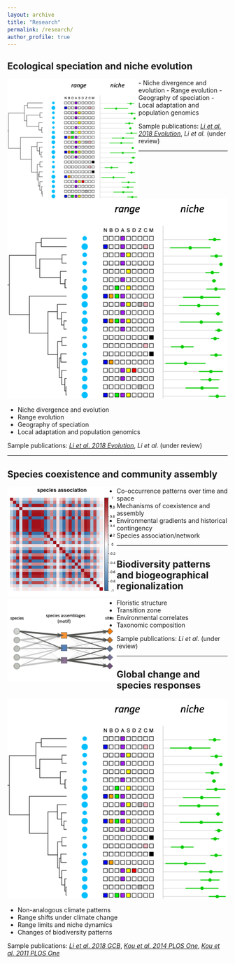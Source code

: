 ```yaml
---
layout: archive
title: "Research"
permalink: /research/
author_profile: true
---
```


<!--![](./images/fig_nicheRange.png){: width=30% style="float: left"}
does not work

![left-aligned-image](/images/fig_nicheRange.png){: .align-left}
-->

## Ecological speciation and niche evolution

<img style="float: left" width="300" src="/images/fig_nicheRange.png">
- Niche divergence and evolution
- Range evolution
- Geography of speciation
- Local adaptation and population genomics

Sample publications: [*Li et al. 2018 Evolution*](https://doi.org/10.1111/evo.13567), *Li et al.* (under review)

---

![image alt <](/images/fig_nicheRange.png)
- Niche divergence and evolution
- Range evolution
- Geography of speciation
- Local adaptation and population genomics

Sample publications: [*Li et al. 2018 Evolution*](https://doi.org/10.1111/evo.13567), *Li et al.* (under review)

---


## Species coexistence and community assembly

<img style="float: left" width="250" src="/images/fig_speciesAssociation.png">

- Co-occurrence patterns over time and space
- Mechanisms of coexistence and assembly
- Environmental gradients and historical contingency
- Species association/network


---

## Biodiversity patterns and biogeographical regionalization
<img style="float: left" width="250" src="/images/fig_GoM.png">

- Floristic structure
- Transition zone
- Environmental correlates
- Taxonomic composition


Sample publications: *Li et al.* (under review)


---

## Global change and species responses

![limage alt <](/images/fig_nicheRange.png)

- Non-analogous climate patterns
- Range shifts under climate change
- Range limits and niche dynamics
- Changes of biodiversity patterns


Sample publications: [*Li et al. 2018 GCB*](https://doi.org/10.1111/gcb.14104), [*Kou et al. 2014 PLOS One*](https://doi.org/10.1371/journal.pone.0098643), [*Kou et al. 2011 PLOS One*](https://doi.org/10.1371/journal.pone.0023115)

